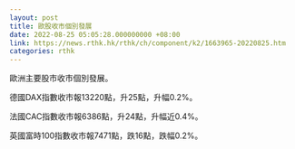 ```yaml
---
layout: post
title: 歐股收市個別發展
date: 2022-08-25 05:05:28.000000000 +08:00
link: https://news.rthk.hk/rthk/ch/component/k2/1663965-20220825.htm
categories: rthk
---
```


歐洲主要股市收市個別發展。

德國DAX指數收市報13220點，升25點，升幅0.2%。

法國CAC指數收市報6386點，升24點，升幅近0.4%。

英國富時100指數收市報7471點，跌16點，跌幅0.2%。
